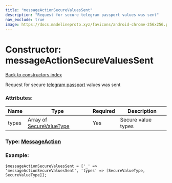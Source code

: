 ```yaml
---
title: "messageActionSecureValuesSent"
description: "Request for secure telegram passport values was sent"
nav_exclude: true
image: https://docs.madelineproto.xyz/favicons/android-chrome-256x256.png
---
```

# Constructor: messageActionSecureValuesSent  
[Back to constructors index](/API_docs/constructors/index.html)



Request for secure [telegram passport](https://core.telegram.org/passport) values was sent

### Attributes:

| Name     |    Type       | Required | Description |
|----------|---------------|----------|-------------|
|types|Array of [SecureValueType](/API_docs/types/SecureValueType.html) | Yes|Secure value types|



### Type: [MessageAction](/API_docs/types/MessageAction.html)


### Example:

```
$messageActionSecureValuesSent = ['_' => 'messageActionSecureValuesSent', 'types' => [SecureValueType, SecureValueType]];
```  
